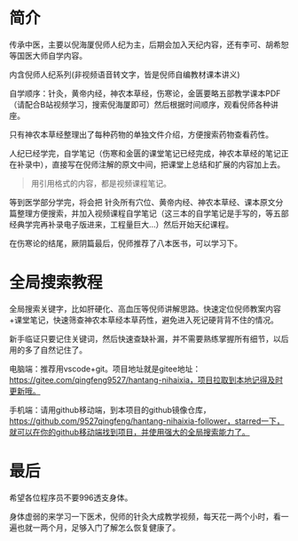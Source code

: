 简介
===============
传承中医，主要以倪海厦倪师人纪为主，后期会加入天纪内容，还有李可、胡希恕等国医大师自学内容。

内含倪师人纪系列(非视频语音转文字，皆是倪师自编教材课本讲义)

自学顺序：针灸，黄帝内经，神农本草经，伤寒论，金匮要略五部教学课本PDF（请配合B站视频学习，搜索倪海厦即可）然后根据时间顺序，观看倪师各种讲座。

只有神农本草经整理出了每种药物的单独文件介绍，方便搜索药物查看药性。

人纪已经学完，自学笔记（伤寒和金匮的课堂笔记已经完成，神农本草经的笔记正在补录中），直接写在倪师注解的原文中间，把课堂上总结和扩展的内容加上去。

> 用引用格式的内容，都是视频课程笔记。

等到医学部分学完，将会把 针灸所有穴位、黄帝内经、神农本草经、课本原文分篇整理方便搜索，并加入视频课程自学笔记（这三本的自学笔记是手写的，等五部经典学完再补录电子版进来，工程量巨大...）然后开始天纪课程。

在伤寒论的结尾，厥阴篇最后，倪师推荐了八本医书，可以学习下。

全局搜索教程
===============

全局搜索关键字，比如肝硬化、高血压等倪师讲解思路。快速定位倪师教案内容+课堂笔记，快速筛查神农本草经本草药性，避免进入死记硬背背不住的情况。

新手临证只要记住关键词，然后快速查缺补漏，并不需要熟练掌握所有细节，以后用的多了自然记住了。

电脑端：推荐用vscode+git。项目地址就是gitee地址：https://gitee.com/qingfeng9527/hantang-nihaixia，项目拉取到本地记得及时更新哦。

手机端：请用github移动端，到本项目的github镜像仓库，https://github.com/9527qingfeng/hantang-nihaixia-follower，starred一下，就可以在你的github移动端找到项目，并使用强大的全局搜索能力了。

最后
===============

希望各位程序员不要996透支身体。

身体虚弱的来学习一下医术，倪师的针灸大成教学视频，每天花一两个小时，看一遍也就一两个月，足够入门了解怎么恢复健康了。
